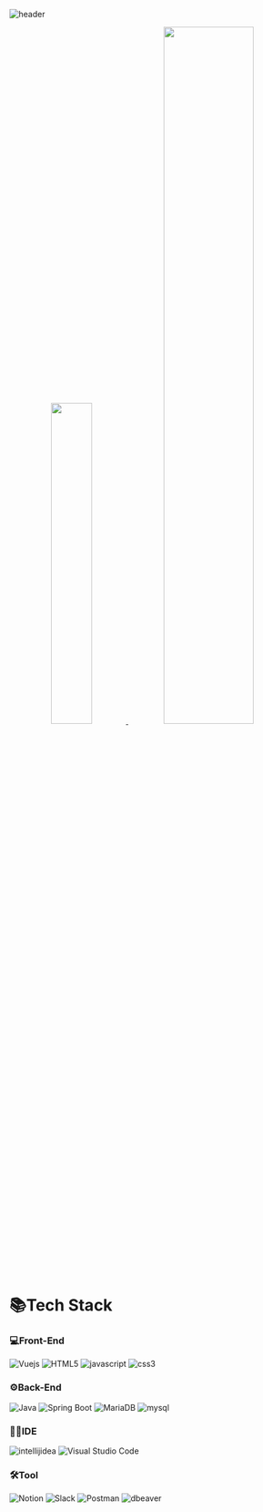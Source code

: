 ![header](https://capsule-render.vercel.app/api?type=waving&color=0:99b4d3,100:298daa&height=180&text=SimJH99's%20Github&fontSize=40&animation=fadeIn&fontAlign=33&fontAlignY=40)


<div align="center">
    <a href="https://github.com/anuraghazra/github-readme-stats">
      <img src="https://github-readme-stats.vercel.app/api/top-langs/?username=SimJH99&layout=donut&show_icons=true&theme=shadow_blue&hide_border=true&count_private=true&exclude_repo=Face-Transfer-Application" width=38% />
  </a>    
  <a href="https://github.com/anuraghazra/github-readme-stats">
    <img src="https://github-readme-stats.vercel.app/api?username=SimJH99&show_icons=true&theme=shadow_blue&hide_border=true&count_private=true" width=56% />
  </a>
</div>


  # 📚Tech Stack

  ### 💻Front-End
  ![Vuejs](https://img.shields.io/badge/Vue.js-4FC08D.svg?&style=for-the-badge&logo=Vue.js&logoColor=white)
  ![HTML5](https://img.shields.io/badge/HTML5-E34F26.svg?&style=for-the-badge&logo=HTML5&logoColor=white)
  ![javascript](https://img.shields.io/badge/java_script-F7DF1E.svg?&style=for-the-badge&logo=javascript&logoColor=white)
  ![css3](https://img.shields.io/badge/css3-1572B6.svg?&style=for-the-badge&logo=css3&logoColor=white)

  ### ⚙Back-End
  ![Java](https://img.shields.io/badge/Java-007396.svg?&style=for-the-badge&logo=Java&logoColor=white)
  ![Spring Boot](https://img.shields.io/badge/Spring_Boot-6DB33F.svg?&style=for-the-badge&logo=SpringBoot&logoColor=white)
  ![MariaDB](https://img.shields.io/badge/Maria_DB-003545.svg?&style=for-the-badge&logo=MariaDB&logoColor=white)
  ![mysql](https://img.shields.io/badge/mysql-4479A1.svg?&style=for-the-badge&logo=mysql&logoColor=white)
 
  <p></p>

  ### 👨‍💻IDE
  ![intellijidea](https://img.shields.io/badge/intellij_idea-000000.svg?&style=for-the-badge&logo=intellijidea&logoColor=white)
  ![Visual Studio Code](https://img.shields.io/badge/Visual_Studio_Code-23a3e9.svg?&style=for-the-badge&logo=VisualStudioCode&logoColor=white)
  
  ### 🛠Tool
  ![Notion](https://img.shields.io/badge/Notion-000000.svg?&style=for-the-badge&logo=Notion&logoColor=white)
  ![Slack](https://img.shields.io/badge/Slack-4A154B.svg?&style=for-the-badge&logo=Slack&logoColor=white)
  ![Postman](https://img.shields.io/badge/post_man-FF6C37.svg?&style=for-the-badge&logo=Postman&logoColor=white)
  ![dbeaver](https://img.shields.io/badge/dbeaver-382923.svg?&style=for-the-badge&logo=dbeaver&logoColor=white)
  
  
  <p></p>
  






